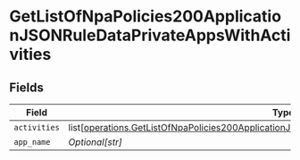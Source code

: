 # GetListOfNpaPolicies200ApplicationJSONRuleDataPrivateAppsWithActivities


## Fields

| Field                                                                                                                                                                                                                  | Type                                                                                                                                                                                                                   | Required                                                                                                                                                                                                               | Description                                                                                                                                                                                                            | Example                                                                                                                                                                                                                |
| ---------------------------------------------------------------------------------------------------------------------------------------------------------------------------------------------------------------------- | ---------------------------------------------------------------------------------------------------------------------------------------------------------------------------------------------------------------------- | ---------------------------------------------------------------------------------------------------------------------------------------------------------------------------------------------------------------------- | ---------------------------------------------------------------------------------------------------------------------------------------------------------------------------------------------------------------------- | ---------------------------------------------------------------------------------------------------------------------------------------------------------------------------------------------------------------------- |
| `activities`                                                                                                                                                                                                           | list[[operations.GetListOfNpaPolicies200ApplicationJSONRuleDataPrivateAppsWithActivitiesActivities](undefined/models/operations/getlistofnpapolicies200applicationjsonruledataprivateappswithactivitiesactivities.md)] | :heavy_minus_sign:                                                                                                                                                                                                     | N/A                                                                                                                                                                                                                    |                                                                                                                                                                                                                        |
| `app_name`                                                                                                                                                                                                             | *Optional[str]*                                                                                                                                                                                                        | :heavy_minus_sign:                                                                                                                                                                                                     | N/A                                                                                                                                                                                                                    | <string>                                                                                                                                                                                                               |